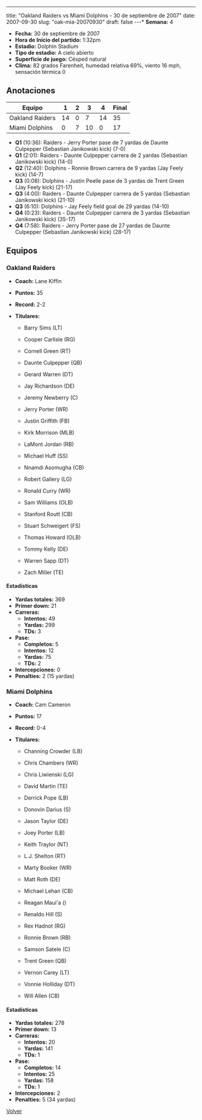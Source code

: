 ---
title: "Oakland Raiders vs Miami Dolphins - 30 de septiembre de 2007"
date: 2007-09-30
slug: "oak-mia-20070930"
draft: false
---* **Semana:** 4
* **Fecha:** 30 de septiembre de 2007
* **Hora de Inicio del partido:** 1:32pm
* **Estadio:** Dolphin Stadium
* **Tipo de estadio:** A cielo abierto
* **Superficie de juego:** Césped natural
* **Clima:** 82 grados Farenheit, humedad relativa 69%, viento 16 mph, sensación térmica 0




## Anotaciones
| Equipo | 1 | 2 | 3 | 4 | Final |
|--------|---|---|---|---|-------|
| Oakland Raiders  | 14 | 0 | 7 | 14  | 35 |
| Miami Dolphins  | 0 | 7 | 10 | 0  | 17 |
* **Q1** (10:36): Raiders - Jerry Porter pase de 7 yardas de Daunte Culpepper (Sebastian Janikowski kick) (7-0)
* **Q1** (2:01): Raiders - Daunte Culpepper carrera de 2 yardas (Sebastian Janikowski kick) (14-0)
* **Q2** (12:40): Dolphins - Ronnie Brown carrera de 9 yardas (Jay Feely kick) (14-7)
* **Q3** (0:08): Dolphins - Justin Peelle pase de 3 yardas de Trent Green (Jay Feely kick) (21-17)
* **Q3** (4:00): Raiders - Daunte Culpepper carrera de 5 yardas (Sebastian Janikowski kick) (21-10)
* **Q3** (6:10): Dolphins - Jay Feely field goal de 29 yardas (14-10)
* **Q4** (0:23): Raiders - Daunte Culpepper carrera de 3 yardas (Sebastian Janikowski kick) (35-17)
* **Q4** (7:58): Raiders - Jerry Porter pase de 27 yardas de Daunte Culpepper (Sebastian Janikowski kick) (28-17)


## Equipos


### Oakland Raiders
* **Coach:** Lane Kiffin
* **Puntos:** 35
* **Record:** 2-2
* **Titulares:** 

  * Barry Sims (LT) 

  * Cooper Carlisle (RG) 

  * Cornell Green (RT) 

  * Daunte Culpepper (QB) 

  * Gerard Warren (DT) 

  * Jay Richardson (DE) 

  * Jeremy Newberry (C) 

  * Jerry Porter (WR) 

  * Justin Griffith (FB) 

  * Kirk Morrison (MLB) 

  * LaMont Jordan (RB) 

  * Michael Huff (SS) 

  * Nnamdi Asomugha (CB) 

  * Robert Gallery (LG) 

  * Ronald Curry (WR) 

  * Sam Williams (OLB) 

  * Stanford Routt (CB) 

  * Stuart Schweigert (FS) 

  * Thomas Howard (OLB) 

  * Tommy Kelly (DE) 

  * Warren Sapp (DT) 

  * Zach Miller (TE) 

#### Estadísticas
* **Yardas totales:** 369
* **Primer down:** 21
* **Carreras:**
  * **Intentos:** 49
  * **Yardas:** 299
  * **TDs:** 3
* **Pase:**
  * **Completos:** 5
  * **Intentos:** 12
  * **Yardas:** 75
  * **TDs:** 2
* **Intercepciones:** 0
* **Penalties:** 2 (15 yardas)

### Miami Dolphins
* **Coach:** Cam Cameron
* **Puntos:** 17
* **Record:** 0-4
* **Titulares:** 

  * Channing Crowder (LB) 

  * Chris Chambers (WR) 

  * Chris Liwienski (LG) 

  * David Martin (TE) 

  * Derrick Pope (LB) 

  * Donovin Darius (S) 

  * Jason Taylor (DE) 

  * Joey Porter (LB) 

  * Keith Traylor (NT) 

  * L.J. Shelton (RT) 

  * Marty Booker (WR) 

  * Matt Roth (DE) 

  * Michael Lehan (CB) 

  * Reagan Maui'a () 

  * Renaldo Hill (S) 

  * Rex Hadnot (RG) 

  * Ronnie Brown (RB) 

  * Samson Satele (C) 

  * Trent Green (QB) 

  * Vernon Carey (LT) 

  * Vonnie Holliday (DT) 

  * Will Allen (CB) 

#### Estadísticas
* **Yardas totales:** 278
* **Primer down:** 13
* **Carreras:**
  * **Intentos:** 20
  * **Yardas:** 141
  * **TDs:** 1
* **Pase:**
  * **Completos:** 14
  * **Intentos:** 25
  * **Yardas:** 158
  * **TDs:** 1
* **Intercepciones:** 2
* **Penalties:** 5 (34 yardas)


[Volver](/historia/2007)
